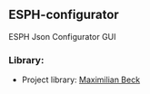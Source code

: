 ## ESPH-configurator
ESPH Json Configurator GUI

### Library:

* Project library: [Maximilian Beck](https://github.com/glumb) 

